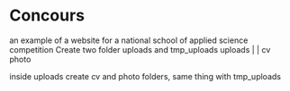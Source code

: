 # Concours
an example of a website for a national school of applied science competition
Create two folder uploads and tmp_uploads 
uploads
|
|
cv
photo

inside uploads create cv and photo folders, same thing with tmp_uploads
